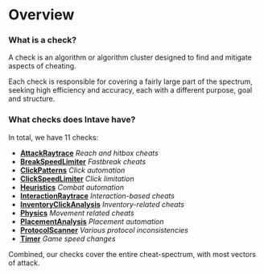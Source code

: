# Overview
### What is a check?

A check is an algorithm or algorithm cluster designed to find and mitigate aspects of cheating.

Each check is responsible for covering a fairly large part of the spectrum, seeking high efficiency and accuracy,
each with a different purpose, goal and structure.

<!--
All checks combined should cover the entire spectrum of cheats.
-->
### What checks does Intave have?

In total, we have 11 checks:

* [**AttackRaytrace**](checks-02-attackraytrace.md) *Reach and hitbox cheats*
* [**BreakSpeedLimiter**](checks-03-breakspeedlimiter.md) *Fastbreak cheats*
* [**ClickPatterns**](checks-04-clickpatterns.md) *Click automation*
* [**ClickSpeedLimiter**](checks-05-clickspeedlimiter.md) *Click limitation*
* [**Heuristics**](checks-06-heuristics.md) *Combat automation*
* [**InteractionRaytrace**](checks-07-interactionraytrace.md) *Interaction-based cheats*
* [**InventoryClickAnalysis**](checks-08-inventoryclickanalysis.md) *Inventory-related cheats*
* [**Physics**](checks-09-physics.md) *Movement related cheats*
* [**PlacementAnalysis**](checks-10-placementanalysis.md) *Placement automation*
* [**ProtocolScanner**](checks-11-protocolscanner.md) *Various protocol inconsistencies*
* [**Timer**](checks-12-timer.md) *Game speed changes*

Combined, our checks cover the entire cheat-spectrum, with most vectors of attack.
